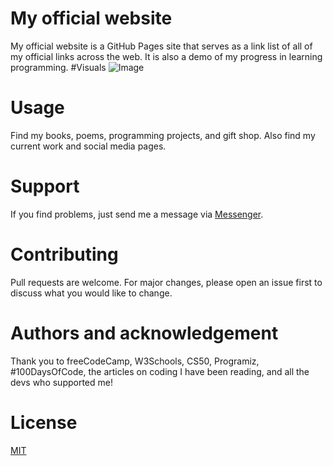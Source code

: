 # My official website
My official website is a GitHub Pages site that serves as a link list of all of my official links across the web. It is also a demo of my progress in learning programming.
#Visuals
![Image](https://github.com/charlenedelfin/charlenedelfin.github.io/blob/main/images/visuals.gif)
# Usage
Find my books, poems, programming projects, and gift shop. Also find my current work and social media pages.

# Support

If you find problems, just send me a message via [Messenger](https://facebook.com/charlenedelfin).

# Contributing

Pull requests are welcome. For major changes, please open an issue first to discuss what you would like to change.

# Authors and acknowledgement

Thank you to freeCodeCamp, W3Schools, CS50, Programiz, #100DaysOfCode, the articles on coding I have been reading, and all the devs who supported me!

# License

[MIT](https://github.com/charlenedelfin/charlenedelfin.github.io/blob/main/LICENSE)
